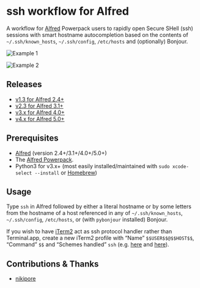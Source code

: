 # ssh workflow for Alfred

A workflow for [Alfred](http://www.alfredapp.com/) Powerpack users to rapidly open Secure SHell (ssh) sessions with smart hostname autocompletion based on the contents of `~/.ssh/known_hosts`, `~/.ssh/config`, `/etc/hosts` and (optionally) Bonjour.

![Example 1](https://raw.github.com/isometry/alfredworkflows/master/screenshots/ssh_local.png)

![Example 2](https://raw.github.com/isometry/alfredworkflows/master/screenshots/ssh_user@local.png)

## Releases

- [v1.3 for Alfred 2.4+](https://github.com/isometry/alfred-ssh/releases/tag/v1.3)
- [v2.3 for Alfred 3.1+](https://github.com/isometry/alfred-ssh/releases/tag/v2.3)
- [v3.x for Alfred 4.0+](https://github.com/isometry/alfred-ssh/releases/tag/v3.1)
- [v4.x for Alfred 5.0+](https://github.com/isometry/alfred-ssh/releases/latest)

## Prerequisites

- [Alfred](http://www.alfredapp.com/) (version 2.4+/3.1+/4.0+/5.0+)
- The [Alfred Powerpack](http://www.alfredapp.com/powerpack/).
- Python3 for v3.x+ (most easily installed/maintained with `sudo xcode-select --install` or [Homebrew](https://brew.sh/))

## Usage

Type `ssh` in Alfred followed by either a literal hostname or by some letters from the hostname of a host referenced in any of `~/.ssh/known_hosts`, `~/.ssh/config`, `/etc/hosts`, or (with `pybonjour` installed) Bonjour.

If you wish to have [iTerm2](https://www.iterm2.com/) act as ssh protocol handler rather than Terminal.app, create a new iTerm2 profile with “Name” `$$USER$$@$$HOST$$`, “Command” `$$` and “Schemes handled” `ssh` (e.g. [here](http://apple.stackexchange.com/questions/28938/set-iterm2-as-the-ssh-url-handler) and [here](http://www.alfredforum.com/topic/826-ssh-with-smart-hostname-autocompletion/#entry4147)).

## Contributions & Thanks

- [nikipore](https://github.com/nikipore)
